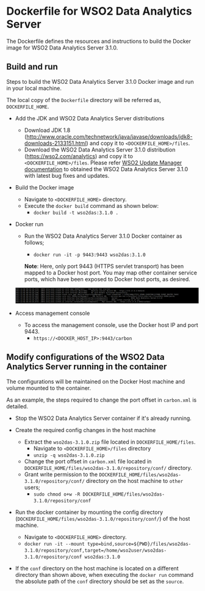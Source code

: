 # Dockerfile for WSO2 Data Analytics Server #

The Dockerfile defines the resources and instructions to build the Docker image for WSO2 Data Analytics Server 3.1.0.

## Build and run

 Steps to build the WSO2 Data Analytics Server 3.1.0 Docker image and run in your local machine.
 
 The local copy of the `Dockerfile` directory will be referred as, `DOCKERFILE_HOME`.
 
 * Add the JDK and WSO2 Data Analytics Server distributions
     - Download JDK 1.8 (http://www.oracle.com/technetwork/java/javase/downloads/jdk8-downloads-2133151.html) and copy it to `<DOCKERFILE_HOME>/files`.
     - Download the WSO2 Data Analytics Server 3.1.0 distribution (https://wso2.com/analytics) and copy it to `<DOCKERFILE_HOME>/files`.
   Please refer [WSO2 Update Manager documentation](https://docs.wso2.com/display/ADMIN44x/Updating+WSO2+Products) to obtained the WSO2 Data Analytics Server 3.1.0
   with latest bug fixes and updates.
 
 * Build the Docker image
     - Navigate to `<DOCKERFILE_HOME>` directory.
     - Execute the `docker build` command as shown below:
         + `docker build -t wso2das:3.1.0 .`
 
 * Docker run
     - Run the WSO2 Data Analytics Server 3.1.0 Docker container as follows;
         + `docker run -it -p 9443:9443 wso2das:3.1.0`
         
       **Note**: Here, only port 9443 (HTTPS servlet transport) has been mapped to a Docker host port.
       You may map other container service ports, which have been exposed to Docker host ports, as desired.
         
   ![Docker run output](quickstart/output.png)
 
 * Access management console
     -  To access the management console, use the Docker host IP and port 9443.
         + `https://<DOCKER_HOST_IP>:9443/carbon`

## Modify configurations of the WSO2 Data Analytics Server running in the container
The configurations will be maintained on the Docker Host machine and volume mounted to the container.

As an example, the steps required to change the port offset in `carbon.xml` is detailed.

* Stop the WSO2 Data Analytics Server container if it's already running.

* Create the required config changes in the host machine
    - Extract the `wso2das-3.1.0.zip` file located in `DOCKERFILE_HOME/files`.
        + Navigate to `<DOCKERFILE_HOME>/files` directory
        + `unzip -q wso2das-3.1.0.zip`
    - Change the port offset in `carbon.xml` file located in `DOCKERFILE_HOME/files/wso2das-3.1.0/repository/conf/` directory.
    - Grant write permission to the `DOCKERFILE_HOME/files/wso2das-3.1.0/repository/conf/` directory on the host machine to `other` users;
        + `sudo chmod o+w -R DOCKERFILE_HOME/files/wso2das-3.1.0/repository/conf`

* Run the docker container by mounting the config directory (`DOCKERFILE_HOME/files/wso2das-3.1.0/repository/conf/`) of the host machine.
    - Navigate to `<DOCKERFILE_HOME>` directory.
    - `docker run -it --mount type=bind,source=${PWD}/files/wso2das-3.1.0/repository/conf,target=/home/wso2user/wso2das-3.1.0/repository/conf wso2das:3.1.0`

* If the `conf` directory on the host machine is located on a different directory than shown above, when executing the `docker run`
command the absolute path of the `conf` directory should be set as the `source`.
